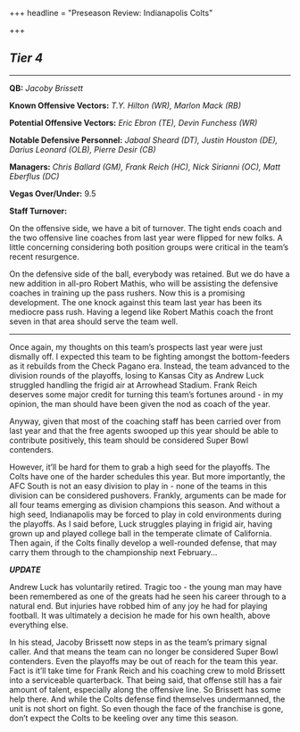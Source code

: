 +++
headline = "Preseason Review: Indianapolis Colts"

+++
## **_Tier 4_**

***

**QB:** _Jacoby Brissett_

**Known Offensive Vectors:** _T.Y. Hilton (WR), Marlon Mack (RB)_

**Potential Offensive Vectors:** _Eric Ebron (TE), Devin Funchess (WR)_

**Notable Defensive Personnel:** _Jabaal Sheard (DT), Justin Houston (DE), Darius Leonard (OLB), Pierre Desir (CB)_

**Managers:** _Chris Ballard (GM), Frank Reich (HC), Nick Sirianni (OC), Matt Eberflus (DC)_

**Vegas Over/Under:** 9.5

**Staff Turnover:**

On the offensive side, we have a bit of turnover. The tight ends coach and the two offensive line coaches from last year were flipped for new folks. A little concerning considering both position groups were critical in the team’s recent resurgence.

On the defensive side of the ball, everybody was retained. But we do have a new addition in all-pro Robert Mathis, who will be assisting the defensive coaches in training up the pass rushers. Now this is a promising development. The one knock against this team last year has been its mediocre pass rush. Having a legend like Robert Mathis coach the front seven in that area should serve the team well.

***

Once again, my thoughts on this team’s prospects last year were just dismally off. I expected this team to be fighting amongst the bottom-feeders as it rebuilds from the Check Pagano era. Instead, the team advanced to the division rounds of the playoffs, losing to Kansas City as Andrew Luck struggled handling the frigid air at Arrowhead Stadium. Frank Reich deserves some major credit for turning this team’s fortunes around - in my opinion, the man should have been given the nod as coach of the year.

Anyway, given that most of the coaching staff has been carried over from last year and that the free agents swooped up this year should be able to contribute positively, this team should be considered Super Bowl contenders.

However, it’ll be hard for them to grab a high seed for the playoffs. The Colts have one of the harder schedules this year. But more importantly, the AFC South is not an easy division to play in - none of the teams in this division can be considered pushovers. Frankly, arguments can be made for all four teams emerging as division champions this season. And without a high seed, Indianapolis may be forced to play in cold environments during the playoffs. As I said before, Luck struggles playing in frigid air, having grown up and played college ball in the temperate climate of California. Then again, if the Colts finally develop a well-rounded defense, that may carry them through to the championship next February…

**_UPDATE_**

Andrew Luck has voluntarily retired. Tragic too - the young man may have been remembered as one of the greats had he seen his career through to a natural end. But injuries have robbed him of any joy he had for playing football. It was ultimately a decision he made for his own health, above everything else.

In his stead, Jacoby Brissett now steps in as the team’s primary signal caller. And that means the team can no longer be considered Super Bowl contenders. Even the playoffs may be out of reach for the team this year. Fact is it’ll take time for Frank Reich and his coaching crew to mold Brissett into a serviceable quarterback. That being said, that offense still has a fair amount of talent, especially along the offensive line. So Brissett has some help there. And while the Colts defense find themselves undermanned, the unit is not short on fight. So even though the face of the franchise is gone, don’t expect the Colts to be keeling over any time this season.